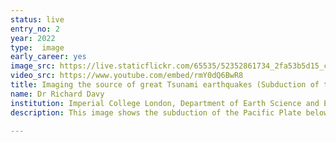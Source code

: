 ```yaml
---
status: live
entry_no: 2
year: 2022
type:  image
early_career: yes
image_src: https://live.staticflickr.com/65535/52352861734_2fa53b5d15_c_d.jpg
video_src: https://www.youtube.com/embed/rmY0dQ6BwR8 
title: Imaging the source of great Tsunami earthquakes (Subduction of the Pacific Plate below the Australian Plate)
name: Dr Richard Davy
institution: Imperial College London, Department of Earth Science and Engineering.
description: This image shows the subduction of the Pacific Plate below the Australian Plate, forming New Zealand’s North Island. This subduction zone produces a wide range of earthquakes, some with the ability to generate dangerous Tsunami, and others that slip by unnoticed by humans. We produced models and images of this subduction zone using ARCHER2, to help us further understand what is controlling these earthquakes. In this image, we can see seismic velocities (indicated by colours) overlying the imaged fault structure of the subduction zone (greyscale image). Interestingly, we observe low velocities on the main fault (which dips down to the left) that separates the two tectonic plates. We interpret these low velocities to indicate the presence of fluids that would facilitate long and slow earthquakes, while the presence of submarine mountains (such as the one imaged on the right edge of the coloured zone) would promote large Tsunami earthquakes.
  
---
```

